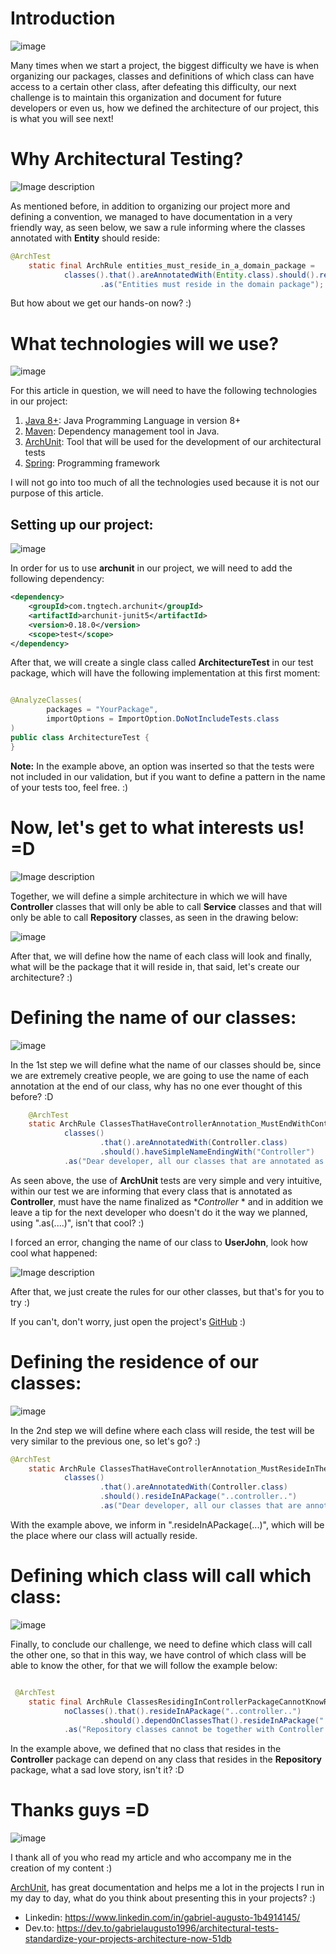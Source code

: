 # Introduction

![image](https://dev-to-uploads.s3.amazonaws.com/uploads/articles/ch5qxnnb24ajcarwjxza.png)

Many times when we start a project, the biggest difficulty we have is when organizing our packages, classes and definitions of which class can have access to a certain other class, after defeating this difficulty, our next challenge is to maintain this organization and document for future developers or even us, how we defined the architecture of our project, this is what you will see next!

# Why Architectural Testing?

![Image description](https://dev-to-uploads.s3.amazonaws.com/uploads/articles/30bdjmei0heqm1xxom62.png)

As mentioned before, in addition to organizing our project more and defining a convention, we managed to have documentation in a very friendly way, as seen below, we saw a rule informing where the classes annotated with **Entity** should reside:

```java
@ArchTest
    static final ArchRule entities_must_reside_in_a_domain_package =
            classes().that().areAnnotatedWith(Entity.class).should().resideInAPackage("..domain..")
                    .as("Entities must reside in the domain package");
```

But how about we get our hands-on now? :)

# What technologies will we use?

![image](https://dev-to-uploads.s3.amazonaws.com/uploads/articles/ngn93gk3iqvmt26uvys9.png)

For this article in question, we will need to have the following technologies in our project:

1. [Java 8+](https://www.java.com/pt-BR/download/help/whatis_java.html): Java Programming Language in version 8+
2. [Maven](https://maven.apache.org/): Dependency management tool in Java.
3. [ArchUnit](https://www.archunit.org/): Tool that will be used for the development of our architectural tests
4. [Spring](https://spring.io/): Programming framework

I will not go into too much of all the technologies used because it is not our purpose of this article.

## Setting up our project:

![image](https://dev-to-uploads.s3.amazonaws.com/uploads/articles/vc5dbouy55a2xq6iyn5z.png)

In order for us to use **archunit** in our project, we will need to add the following dependency:

```xml
<dependency>
    <groupId>com.tngtech.archunit</groupId>
    <artifactId>archunit-junit5</artifactId>
    <version>0.18.0</version>
    <scope>test</scope>
</dependency>
```

After that, we will create a single class called **ArchitectureTest** in our test package, which will have the following implementation at this first moment:

```java

@AnalyzeClasses(
        packages = "YourPackage",
        importOptions = ImportOption.DoNotIncludeTests.class
)
public class ArchitectureTest {
}
```

**Note:** In the example above, an option was inserted so that the tests were not included in our validation, but if you want to define a pattern in the name of your tests too, feel free. :)

# Now, let's get to what interests us! =D

![Image description](https://dev-to-uploads.s3.amazonaws.com/uploads/articles/wju6w43jd9ilcgf3341b.png)

Together, we will define a simple architecture in which we will have **Controller** classes that will only be able to call **Service** classes and that will only be able to call **Repository** classes, as seen in the drawing below:

![image](https://dev-to-uploads.s3.amazonaws.com/uploads/articles/3waa6n7a3gn6hnfsbpw6.png)

After that, we will define how the name of each class will look and finally, what will be the package that it will reside in, that said, let's create our architecture? :)

# Defining the name of our classes:

![image](https://dev-to-uploads.s3.amazonaws.com/uploads/articles/o28rw5zmucv52lfvx23z.png)

In the 1st step we will define what the name of our classes should be, since we are extremely creative people, we are going to use the name of each annotation at the end of our class, why has no one ever thought of this before? :D

```java
    @ArchTest
    static ArchRule ClassesThatHaveControllerAnnotation_MustEndWithControllerName =
            classes()
                    .that().areAnnotatedWith(Controller.class)
                    .should().haveSimpleNameEndingWith("Controller")
            .as("Dear developer, all our classes that are annotated as Controller, must have the name finalized with Controller");
```

As seen above, the use of **ArchUnit** tests are very simple and very intuitive, within our test we are informing that every class that is annotated as **Controller**, must have the name finalized as **Controller* * and in addition we leave a tip for the next developer who doesn't do it the way we planned, using ".as(....)", isn't that cool? :)

I forced an error, changing the name of our class to **UserJohn**, look how cool what happened:


![Image description](https://dev-to-uploads.s3.amazonaws.com/uploads/articles/jr6m9hh77rb49b5xe31z.png)

After that, we just create the rules for our other classes, but that's for you to try :)

If you can't, don't worry, just open the project's [GitHub](https://github.com/GabrielAugusto1996/apply-archunit) :)

# Defining the residence of our classes:

![image](https://dev-to-uploads.s3.amazonaws.com/uploads/articles/miwqb0ul4jxdmhqdusrt.png)

In the 2nd step we will define where each class will reside, the test will be very similar to the previous one, so let's go? :)

```java
@ArchTest
    static ArchRule ClassesThatHaveControllerAnnotation_MustResideInTheControllerPackage =
            classes()
                    .that().areAnnotatedWith(Controller.class)
                    .should().resideInAPackage("..controller..")
                    .as("Dear developer, all our classes that are annotated as Controller, must reside in the *.controller package");
```

With the example above, we inform in ".resideInAPackage(...)", which will be the place where our class will actually reside.

# Defining which class will call which class:

![image](https://dev-to-uploads.s3.amazonaws.com/uploads/articles/t3rc7mpw5stpdqie13cv.png)

Finally, to conclude our challenge, we need to define which class will call the other one, so that in this way, we have control of which class will be able to know the other, for that we will follow the example below:

```java

 @ArchTest
    static final ArchRule ClassesResidingInControllerPackageCannotKnowRepository =
            noClasses().that().resideInAPackage("..controller..")
                    .should().dependOnClassesThat().resideInAPackage("..repository..")
            .as("Repository classes cannot be together with Controller classes :(");

```

In the example above, we defined that no class that resides in the **Controller** package can depend on any class that resides in the **Repository** package, what a sad love story, isn't it? :D

# Thanks guys =D

![image](https://dev-to-uploads.s3.amazonaws.com/uploads/articles/n7hbpeodptbcdpqoxds0.png)

I thank all of you who read my article and who accompany me in the creation of my content :)

[ArchUnit](https://www.archunit.org/getting-started), has great documentation and helps me a lot in the projects I run in my day to day, what do you think about presenting this in your projects? :)

- Linkedin: https://www.linkedin.com/in/gabriel-augusto-1b4914145/
- Dev.to: https://dev.to/gabrielaugusto1996/architectural-tests-standardize-your-projects-architecture-now-51db